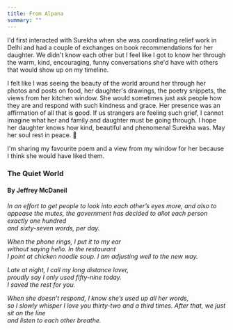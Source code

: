 ```yaml
---
title: From Alpana
summary: ""
---
```


I'd first interacted with Surekha when she was coordinating relief work in Delhi and had a couple of exchanges on book recommendations for her daughter. We didn't know each other but I feel like I got to know her through the warm, kind, encouraging, funny conversations she'd have with others that would show up on my timeline.

I felt like I was seeing the beauty of the world around her through her photos and posts on food, her daughter's drawings, the poetry snippets, the views from her kitchen window. She would sometimes just ask people how they are and respond with such kindness and grace. Her presence was an affirmation of all that is good. If us strangers are feeling such grief, I cannot imagine what her and family and daughter must be going through. I hope her daughter knows how kind, beautiful and phenomenal Surekha was. May her soul rest in peace. 🖤

I'm sharing my favourite poem and a view from my window for her because I think she would have liked them.

### The Quiet World

#### By Jeffrey McDaneil

_In an effort to get people to look
into each other’s eyes more,
and also to appease the mutes,
the government has decided
to allot each person exactly one hundred  
and sixty-seven words, per day._

_When the phone rings, I put it to my ear  
without saying hello. In the restaurant  
I point at chicken noodle soup.
I am adjusting well to the new way._

_Late at night, I call my long distance lover,  
proudly say I only used fifty-nine today.  
I saved the rest for you._

_When she doesn’t respond,
I know she’s used up all her words,  
so I slowly whisper I love you
thirty-two and a third times.
After that, we just sit on the line  
and listen to each other breathe._
